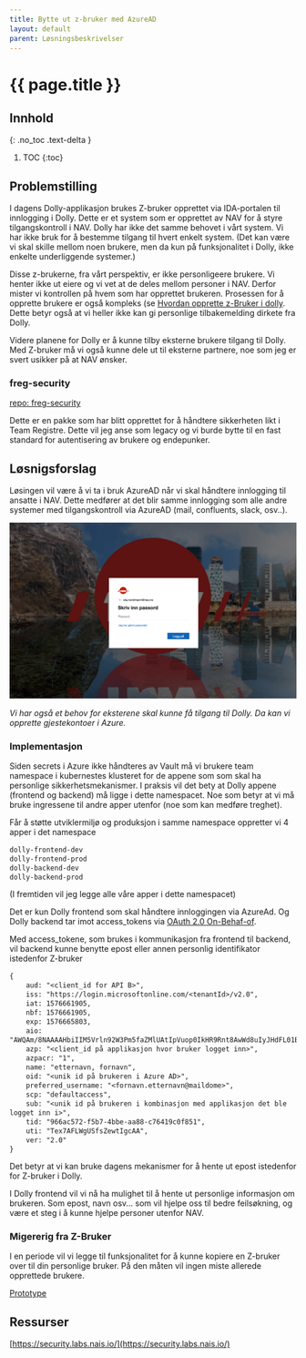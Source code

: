 ```yaml
---
title: Bytte ut z-bruker med AzureAD
layout: default
parent: Løsningsbeskrivelser
---
```


# {{ page.title }}

## Innhold
{: .no_toc .text-delta }

1. TOC
{:toc}

## Problemstilling

I dagens Dolly-applikasjon brukes Z-bruker opprettet via IDA-portalen til innlogging i Dolly. Dette er et system som er opprettet av NAV for å styre tilgangskontroll i NAV. Dolly har ikke det samme behovet i vårt system. Vi har ikke bruk for å bestemme tilgang til hvert enkelt system. (Det kan være vi skal skille mellom noen brukere, 
men da kun på funksjonalitet i Dolly, ikke enkelte underliggende systemer.)

Disse z-brukerne, fra vårt perspektiv, er ikke personligeere brukere. Vi henter ikke ut eiere og vi vet at de deles mellom personer i NAV. Derfor mister vi kontrollen på hvem som har opprettet brukeren. Prosessen for å opprette brukere er også kompleks (se [Hvordan opprette z-Bruker i dolly](https://navikt.github.io/dolly-frontend/z_bruker/). Dette betyr også at vi heller ikke kan gi personlige tilbakemelding dirkete fra Dolly.

Videre planene for Dolly er å kunne tilby eksterne brukere tilgang til Dolly. Med Z-bruker må vi også kunne dele ut til eksterne partnere, noe som jeg er svert usikker på at NAV ønsker. 

### freg-security

[repo: freg-security](https://github.com/navikt/freg-security)

Dette er en pakke som har blitt opprettet for å håndtere sikkerheten likt i Team Registre. Dette vil jeg anse som legacy og vi burde bytte til en fast standard for autentisering av brukere og endepunker.

## Løsnigsforslag

Løsingen vil være å vi ta i bruk AzureAD når vi skal håndtere innlogging til ansatte i NAV. Dette medfører at det blir samme innlogging som alle andre systemer med tilgangskontroll via AzureAD (mail, confluents, slack, osv..).

![Azure Innlogging](assets/logon-azure.png)

*Vi har også et behov for eksterene skal kunne få tilgang til Dolly. Da kan vi opprette gjestekontoer i Azure.*

### Implementasjon

Siden secrets i Azure ikke håndteres av Vault må vi brukere team namespace i kubernestes klusteret for de appene som som skal ha personlige sikkerhetsmekanismer. I praksis vil det bety at Dolly appene (frontend og backend) må ligge i dette namespacet. Noe som betyr at vi må bruke ingressene til andre apper utenfor (noe som kan medføre treghet). 

Får å støtte utviklermiljø og produksjon i samme namespace oppretter vi 4 apper i det namespace
```
dolly-frontend-dev
dolly-frontend-prod
dolly-backend-dev
dolly-backend-prod
```
(I fremtiden vil jeg legge alle våre apper i dette namespacet)

Det er kun Dolly frontend som skal håndtere innloggingen via AzureAd. Og Dolly backend tar imot access_tokens via [OAuth 2.0 On-Behaf-of]( https://docs.microsoft.com/en-us/azure/active-directory/develop/v2-oauth2-on-behalf-of-flow).

Med access_tokene, som brukes i kommunikasjon fra frontend til backend, vil backend kunne benytte epost eller annen personlig identifikator istedenfor Z-bruker
```
{
    aud: "<client_id for API B>",
    iss: "https://login.microsoftonline.com/<tenantId>/v2.0",
    iat: 1576661905,
    nbf: 1576661905,
    exp: 1576665803,
    aio: "AWQAm/8NAAAAHbiIIM5Vrln92W3Pm5faZMlUAtIpVuop0IkHR9Rnt8AwWd8uIyJHdFL01BcvbtBS8dbIk3WmKZ4M/fP/ToHZcwUPcrsNoH8Wae2LegEbLfLHAPN6QOBmFQ2mWTIj+MlH",
    azp: "<client_id på applikasjon hvor bruker logget inn>",
    azpacr: "1",
    name: "etternavn, fornavn",
    oid: "<unik id på brukeren i Azure AD>",
    preferred_username: "<fornavn.etternavn@maildome>",
    scp: "defaultaccess",
    sub: "<unik id på brukeren i kombinasjon med applikasjon det ble logget inn i>",
    tid: "966ac572-f5b7-4bbe-aa88-c76419c0f851",
    uti: "Tex7AFLWgUSfsZewtIgcAA",
    ver: "2.0"
}
```

Det betyr at vi kan bruke dagens mekanismer for å hente ut epost istedenfor for Z-bruker i Dolly. 

I Dolly frontend vil vi nå ha mulighet til å hente ut personlige informasjon om brukeren. Som epost, navn osv... som vil hjelpe oss til bedre feilsøkning, og være et steg i å kunne hjelpe personer utenfor NAV.

### Migererig fra Z-Bruker

I en periode vil vi legge til funksjonalitet for å kunne kopiere en Z-bruker over til din personlige bruker. På den måten vil ingen miste allerede opprettede brukere.

[Prototype](https://invis.io/ENXCGRI6XD8#/429665609_Innlogging_Personlig_ident_1)

## Ressurser
[https://security.labs.nais.io/](https://security.labs.nais.io/)